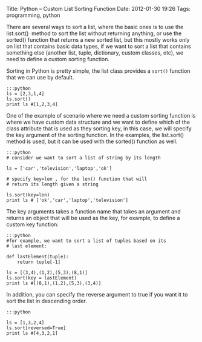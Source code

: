 Title: Python – Custom List Sorting Function
Date: 2012-01-30 19:26
Tags: programming, python


There are several ways to sort a list, where the basic ones is to use
the list.sort()  method to sort the list without returning anything, or
use the sorted() function that returns a new sorted list, but this
mostly works only on list that contains basic data types, if we want to
sort a list that contains something else (another list, tuple,
dictionary, custom classes, etc), we need to define a custom sorting
function.

Sorting in Python is pretty simple, the list class provides a `sort()`
function that we can use by default.

    :::python
    ls = [2,3,1,4]
    ls.sort()
    print ls #[1,2,3,4]

One of the example of scenario where we need a custom sorting function
is where we have custom data structure and we want to define which of
the class attribute that is used as they sorting key, in this case, we
will specify the key argument of the sorting function. In the examples,
the list.sort() method is used, but it can be used with the sorted()
function as well.

    :::python
    # consider we want to sort a list of string by its length

    ls = ['car','television','laptop','ok']

    # specify key=len , for the len() function that will
    # return its length given a string

    ls.sort(key=len)
    print ls # ['ok','car','laptop','television']

The key arguments takes a function name that takes an
argument and returns an object that will be used as the key, for
example, to define a custom key function:

    :::python
    #for example, we want to sort a list of tuples based on its
    # last element:

    def lastElement(tuple):
        return tuple[-1]

    ls = [(3,4),(1,2),(5,3),(8,1)]
    ls.sort(key = lastElement)
    print ls #[(8,1),(1,2),(5,3),(3,4)]

In addition, you can specify the reverse argument to true if you want it
to sort the list in descending order.

    :::python

    ls = [1,3,2,4]
    ls.sort[reversed=True]
    print ls #[4,3,2,1]